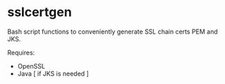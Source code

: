 # sslcertgen
Bash script functions to conveniently generate SSL chain certs PEM and JKS.

Requires:
* OpenSSL
* Java [ if JKS is needed ]
